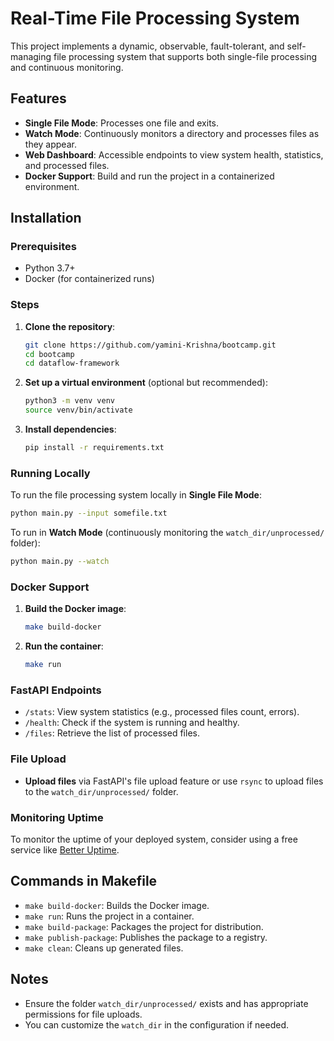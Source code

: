 
# Real-Time File Processing System

This project implements a dynamic, observable, fault-tolerant, and self-managing file processing system that supports both single-file processing and continuous monitoring.

## Features
- **Single File Mode**: Processes one file and exits.
- **Watch Mode**: Continuously monitors a directory and processes files as they appear.
- **Web Dashboard**: Accessible endpoints to view system health, statistics, and processed files.
- **Docker Support**: Build and run the project in a containerized environment.

## Installation

### Prerequisites

- Python 3.7+
- Docker (for containerized runs)

### Steps

1. **Clone the repository**:
    ```bash
    git clone https://github.com/yamini-Krishna/bootcamp.git
    cd bootcamp
    cd dataflow-framework
    ```

2. **Set up a virtual environment** (optional but recommended):
    ```bash
    python3 -m venv venv
    source venv/bin/activate
    ```

3. **Install dependencies**:
    ```bash
    pip install -r requirements.txt
    ```

### Running Locally

To run the file processing system locally in **Single File Mode**:

```bash
python main.py --input somefile.txt
````

To run in **Watch Mode** (continuously monitoring the `watch_dir/unprocessed/` folder):

```bash
python main.py --watch
```

### Docker Support

1. **Build the Docker image**:

   ```bash
   make build-docker
   ```

2. **Run the container**:

   ```bash
   make run
   ```

### FastAPI Endpoints

* `/stats`: View system statistics (e.g., processed files count, errors).
* `/health`: Check if the system is running and healthy.
* `/files`: Retrieve the list of processed files.

### File Upload

* **Upload files** via FastAPI's file upload feature or use `rsync` to upload files to the `watch_dir/unprocessed/` folder.

### Monitoring Uptime

To monitor the uptime of your deployed system, consider using a free service like [Better Uptime](https://betteruptime.com/).

## Commands in Makefile

* `make build-docker`: Builds the Docker image.
* `make run`: Runs the project in a container.
* `make build-package`: Packages the project for distribution.
* `make publish-package`: Publishes the package to a registry.
* `make clean`: Cleans up generated files.

## Notes

* Ensure the folder `watch_dir/unprocessed/` exists and has appropriate permissions for file uploads.
* You can customize the `watch_dir` in the configuration if needed.


